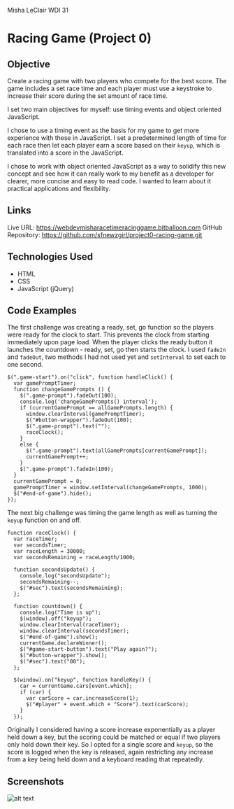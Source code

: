 Misha LeClair
WDI 31
# Racing Game (Project 0)

## Objective

Create a racing game with two players who compete for the best score. The game includes a set race time and each player must use a keystroke to increase their score during the set amount of race time.

I set two main objectives for myself: use timing events and object oriented JavaScript.

I chose to use a timing event as the basis for my game to get more experience with these in JavaScript. I set a predetermined length of time for each race then let each player earn a score based on their ```keyup```, which is translated into a score in the JavaScript.

I chose to work with object oriented JavaScript as a way to solidify this new concept and see how it can really work to my benefit as a developer for clearer, more concise and easy to read code. I wanted to learn about it practical applications and flexibility.

## Links

Live URL: https://webdevmisharacetimeracinggame.bitballoon.com
GitHub Repository: https://github.com/sfnewzgirl/project0-racing-game.git

## Technologies Used
* HTML  
* CSS
* JavaScript (jQuery)

## Code Examples

The first challenge was creating a ready, set, go function so the players were ready for the clock to start. This prevents the clock from starting immediately upon page load. When the player clicks the ready button it launches the countdown - ready, set, go then starts the clock. I used ```fadeIn``` and ```fadeOut```, two methods I had not used yet and ```setInterval``` to set each to one second.

```
$(".game-start").on("click", function handleClick() {
  var gamePromptTimer;
  function changeGamePrompts () {
    $(".game-prompt").fadeOut(100);
    console.log('changeGamePrompts() interval');
    if (currentGamePrompt == allGamePrompts.length) {
      window.clearInterval(gamePromptTimer);
      $("#button-wrapper").fadeOut(100);
      $(".game-prompt").text("");
      raceClock();
    }
    else {
      $(".game-prompt").text(allGamePrompts[currentGamePrompt]);
      currentGamePrompt++;
    }
    $(".game-prompt").fadeIn(100);
  }
  currentGamePrompt = 0;
  gamePromptTimer = window.setInterval(changeGamePrompts, 1000);
  $("#end-of-game").hide();
});
```
The next big challenge was timing the game length as well as turning the ```keyup``` function on and off.

```
function raceClock() {
  var raceTimer;
  var secondsTimer;
  var raceLength = 30000;
  var secondsRemaining = raceLength/1000;

  function secondsUpdate() {
    console.log("secondsUpdate");
    secondsRemaining--;
    $("#sec").text(secondsRemaining);
  };

  function countdown() {
    console.log("Time is up");
    $(window).off("keyup");
    window.clearInterval(raceTimer);
    window.clearInterval(secondsTimer);
    $("#end-of-game").show();
    currentGame.declareWinner();
    $("#game-start-button").text("Play again?");
    $("#button-wrapper").show();
    $("#sec").text("00");
  };

  $(window).on("keyup", function handleKey() {
    car = currentGame.cars[event.which];
    if (car) {
      var carScore = car.increaseScore(1);
      $("#player" + event.which + "Score").text(carScore);
    }
  });
```
Originally I considered having a score increase exponentially as a player held down a key, but the scoring could be matched or equal if two players only hold down their key. So I opted for a single score and ```keyup```, so the score is logged when the key is released, again restricting any increase from a key being held down and a keyboard reading that repeatedly.
## Screenshots

![alt text](???.png)
